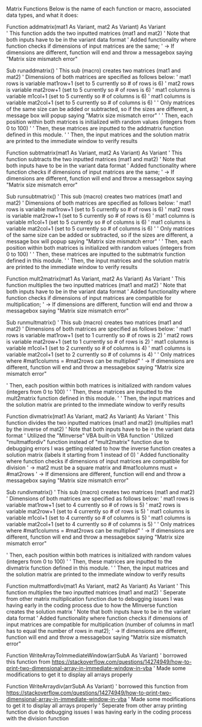 Matrix Functions
Below is the name of each function or macro, associated data types, and what it does:

Function addmatrix(mat1 As Variant, mat2 As Variant) As Variant  
'    This function adds the two inputted matrices (mat1 and mat2)
'    Note that both inputs have to be in the variant data format
'    Added functionality where function checks if dimensions of input matrices are the same;
'       -> If dimensions are different, function will end and throw a messagebox saying "Matrix size mismatch error"

Sub runaddmatrix()
'    This sub (macro) creates two matrices (mat1 and mat2)
'       Dimensions of both matrices are specified as follows below:
'           mat1 rows is variable mat1row+1 (set to 5 currently so # of rows is 6)
'           mat2 rows is variable mat2row+1 (set to 5 currently so # of rows is 6)
'           mat1 columns is variable m1col+1 (set to 5 currently so # of columns is 6)
'           mat1 columns is variable mat2col+1 (set to 5 currently so # of columns is 6)
'
'    Only matrices of the same size can be added or subtracted, so if the sizes are different, a message box will popup saying "Matrix size mismatch error"
'
'   Then, each position within both matrices is initialized with random values (integers from 0 to 100)
'
'   Then, these matrices are inputted to the addmatrix function defined in this module.
'
'   Then, the input matrices and the solution matrix are printed to the immediate window to verify results


Function subtmatrix(mat1 As Variant, mat2 As Variant) As Variant
'    This function subtracts the two inputted matrices (mat1 and mat2)
'    Note that both inputs have to be in the variant data format
'    Added functionality where function checks if dimensions of input matrices are the same;
'       -> If dimensions are different, function will end and throw a messagebox saying "Matrix size mismatch error"

Sub runsubtmatrix()
'    This sub (macro) creates two matrices (mat1 and mat2)
'       Dimensions of both matrices are specified as follows below:
'           mat1 rows is variable mat1row+1 (set to 5 currently so # of rows is 6)
'           mat2 rows is variable mat2row+1 (set to 5 currently so # of rows is 6)
'           mat1 columns is variable m1col+1 (set to 5 currently so # of columns is 6)
'           mat1 columns is variable mat2col+1 (set to 5 currently so # of columns is 6)
'
'    Only matrices of the same size can be added or subtracted, so if the sizes are different, a message box will popup saying "Matrix size mismatch error"
'
'   Then, each position within both matrices is initialized with random values (integers from 0 to 100)
'
'   Then, these matrices are inputted to the subtmatrix function defined in this module.
'
'   Then, the input matrices and the solution matrix are printed to the immediate window to verify results

Function mult2matrix(mat1 As Variant, mat2 As Variant) As Variant
'    This function multiplies the two inputted matrices (mat1 and mat2)
'    Note that both inputs have to be in the variant data format
'    Added functionality where function checks if dimensions of input matrices are compatible for multiplication;
'       -> If dimensions are different, function will end and throw a messagebox saying "Matrix size mismatch error"

Sub runmultmatrix()
'    This sub (macro) creates two matrices (mat1 and mat2)
'       Dimensions of both matrices are specified as follows below:
'           mat1 rows is variable mat1row+1 (set to 1 currently so # of rows is 2)
'           mat2 rows is variable mat2row+1 (set to 1 currently so # of rows is 2)
'           mat1 columns is variable m1col+1 (set to 2 currently so # of columns is 4)
'           mat1 columns is variable mat2col+1 (set to 2 currently so # of columns is 4)
'
'    Only matrices where #mat1columns = #mat2rows can be multiplied"
'       -> If dimensions are different, function will end and throw a messagebox saying "Matrix size mismatch error"

'   Then, each position within both matrices is initialized with random values (integers from 0 to 100)
'
'   Then, these matrices are inputted to the mult2matrix function defined in this module.
'
'   Then, the input matrices and the solution matrix are printed to the immediate window to verify results

Function divmatrix(mat1 As Variant, mat2 As Variant) As Variant
'    This function divides the two inputted matrices (mat1 and mat2) (multiplies mat1 by the inverse of mat2)
'    Note that both inputs have to be in the variant data format
'    Utilized the "MInverse" VBA built-in VBA function
'    Utilized "multmatfordiv" function instead of "mult2matrix" function due to debugging errors I was getting related to how the inverse function creates a solution matrix (labels it starting from 1 instead of 0)
'    Added functionality where function checks if dimensions of input matrices are compatible for division
'       -> mat2 must be a square matrix and #mat1columns must = #mat2rows
'       -> If dimensions are different, function will end and throw a messagebox saying "Matrix size mismatch error"

Sub rundivmatrix()
'    This sub (macro) creates two matrices (mat1 and mat2)
'       Dimensions of both matrices are specified as follows below:
'           mat1 rows is variable mat1row+1 (set to 4 currently so # of rows is 5)
'           mat2 rows is variable mat2row+1 (set to 4 currently so # of rows is 5)
'           mat1 columns is variable m1col+1 (set to 4 currently so # of columns is 5)
'           mat1 columns is variable mat2col+1 (set to 4 currently so # of columns is 5)
'
'    Only matrices where #mat1columns = #mat2rows can be multiplied"
'       -> If dimensions are different, function will end and throw a messagebox saying "Matrix size mismatch error"

'   Then, each position within both matrices is initialized with random values (integers from 0 to 100)
'
'   Then, these matrices are inputted to the divmatrix function defined in this module.
'
'   Then, the input matrices and the solution matrix are printed to the immediate window to verify results

Function multmatfordiv(mat1 As Variant, mat2 As Variant) As Variant
'    This function multiplies the two inputted matrices (mat1 and mat2)
'    Seperate from other matrix multiplication function due to debugging issues I was having early in the coding process due to how the MInverse function creates the solution matrix
'    Note that both inputs have to be in the variant data format
'    Added functionality where function checks if dimensions of input matrices are compatible for multiplication (number of columns in mat1 has to equal the number of rows in mat2);
'       -> If dimensions are different, function will end and throw a messagebox saying "Matrix size mismatch error"

Function WriteArrayToImmediateWindow(arrSubA As Variant)
'   borrowed this function from https://stackoverflow.com/questions/14274949/how-to-print-two-dimensional-array-in-immediate-window-in-vba
'   Made some modifications to get it to display all arrays properly

Function WriteArraydiv(arrSubA As Variant)
'   borrowed this function from https://stackoverflow.com/questions/14274949/how-to-print-two-dimensional-array-in-immediate-window-in-vba
'   Made some modifications to get it to display all arrays properly
'   Seperate from other array printing function due to debugging issues I was having early in the coding process with the division function
